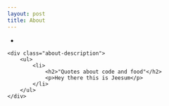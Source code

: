 ```yaml
---
layout: post
title: About
---
```

<div class="about">
	<div class="about-label">
		<ul>
			<li></li>
		</ul>
	</div>

	<div class="about-description">
		<ul>
			<li>
				<h2>"Quotes about code and food"</h2>
				<p>Hey there this is Jeesum</p>
			</li>
		</ul>
	</div>
</div>